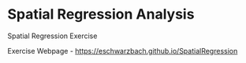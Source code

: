 # Spatial Regression Analysis

Spatial Regression Exercise 

Exercise Webpage - https://eschwarzbach.github.io/SpatialRegression